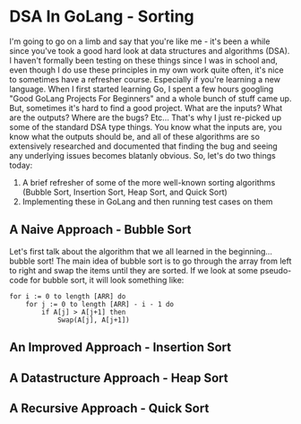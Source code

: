# DSA In GoLang - Sorting

I'm going to go on a limb and say that you're like me - it's been a while
since you've took a good hard look at data structures and algorithms (DSA).
I haven't formally been testing on these things since I was in school and,
even though I do use these principles in my own work quite often, it's nice
to sometimes have a refresher course. Especially if you're learning a new 
language. When I first started learning Go, I spent a few hours googling 
"Good GoLang Projects For Beginners" and a whole bunch of stuff came up.
But, sometimes it's hard to find a good project. What are the inputs? What
are the outputs? Where are the bugs? Etc... That's why I just re-picked up
some of the standard DSA type things. You know what the inputs are, you know
what the outputs should be, and all of these algorithms are so extensively
researched and documented that finding the bug and seeing any underlying
issues becomes blatanly obvious. So, let's do two things today:

1. A brief refresher of some of the more well-known sorting algorithms 
    (Bubble Sort, Insertion Sort, Heap Sort, and Quick Sort)
2. Implementing these in GoLang and then running test cases on them

## A Naive Approach - Bubble Sort
Let's first talk about the algorithm that we all learned in the beginning...
bubble sort! The main idea of bubble sort is to go through the array from 
left to right and swap the items until they are sorted. If we look at some 
pseudo-code for bubble sort, it will look something like:

```shell
for i := 0 to length [ARR] do
    for j := 0 to length [ARR] - i - 1 do
        if A[j] > A[j+1] then
            Swap(A[j], A[j+1])
```


## An Improved Approach - Insertion Sort
## A Datastructure Approach - Heap Sort
## A Recursive Approach - Quick Sort
